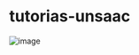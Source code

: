 # tutorias-unsaac
![image](https://user-images.githubusercontent.com/35928698/130152030-23ef82d0-07f3-4876-a6d4-47257c304025.png)
